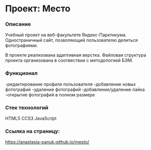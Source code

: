 # Проект: Место

### Описание
Учебный проект на веб-факультете Яндекс-Парктикума. Одностраничный сайт, позволяющий пользователю делиться фотографиями.

В проекте реализована адаптивная верстка. Файловая структура проекта организована в соотвествии с методологией БЭМ.

### Функционал
-редактирование профиля пользователя
-добавление новых фотографий
-удаление фотографий
-добавление/удаление лайка
-открытие фотографий в полном размере

### Стек технологий
HTML5
CCS3
JavaScript

### Ссылка на страницу:
https://anastasia-panuk.github.io/mesto/

